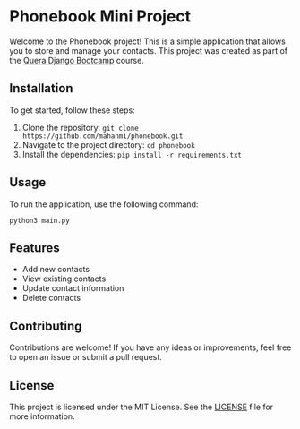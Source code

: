 # Phonebook Mini Project

Welcome to the Phonebook project! This is a simple application that allows you to store and manage your contacts.
This project was created as part of the [Quera Django Bootcamp](https://quera.org/bootcamp/software-engineering-django) course.

## Installation

To get started, follow these steps:

1. Clone the repository: `git clone https://github.com/mahanmi/phonebook.git`
2. Navigate to the project directory: `cd phonebook`
3. Install the dependencies: `pip install -r requirements.txt`

## Usage

To run the application, use the following command:

```
python3 main.py
```

## Features

- Add new contacts
- View existing contacts
- Update contact information
- Delete contacts

## Contributing

Contributions are welcome! If you have any ideas or improvements, feel free to open an issue or submit a pull request.

## License

This project is licensed under the MIT License. See the [LICENSE](LICENSE) file for more information.
